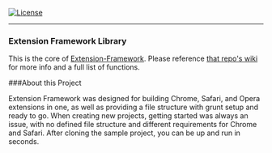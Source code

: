 [![License](http://img.shields.io/npm/l/xmlbuilder.svg)](http://opensource.org/licenses/MIT)

-------

### Extension Framework Library
This is the core of [Extension-Framework](https://github.com/Christianjuth/Extension-Framework). Please reference [that repo's wiki](https://github.com/Christianjuth/Extension-Framework/wiki) for more info and a full list of functions.

###About this Project

Extension Framework was designed for building Chrome, Safari, and Opera extensions in one, as well as providing a file structure with grunt setup and ready to go. When creating new projects, getting started was always an issue, with no defined file structure and different requirements for Chrome and Safari. After cloning the sample project, you can be up and run in seconds.
